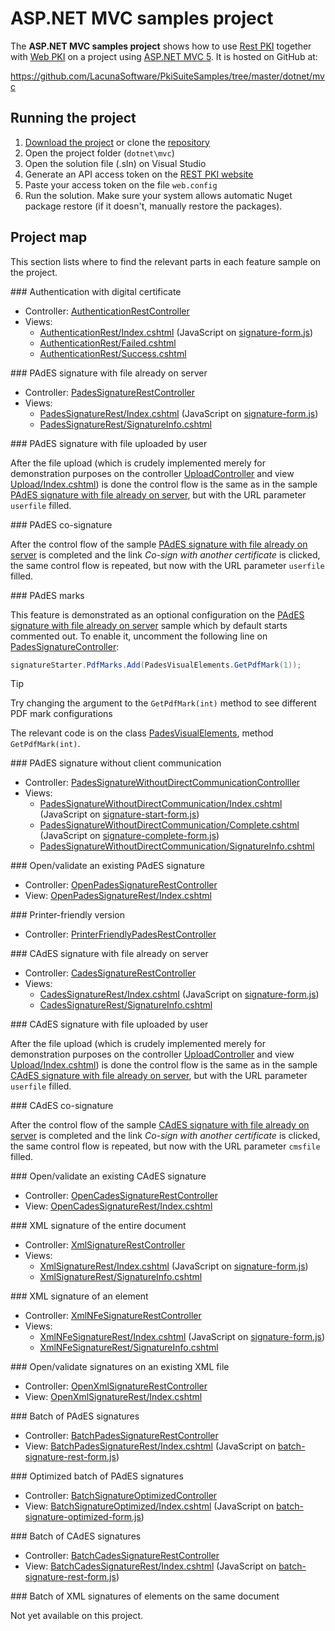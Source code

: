 ﻿# ASP.NET MVC samples project

The **ASP.NET MVC samples project** shows how to use [Rest PKI](../index.md) together with [Web PKI](../../web-pki/index.md)
on a project using [ASP.NET MVC 5](https://docs.microsoft.com/en-us/aspnet/mvc/mvc5). It is hosted on GitHub at:

https://github.com/LacunaSoftware/PkiSuiteSamples/tree/master/dotnet/mvc

## Running the project

1. [Download the project](https://github.com/LacunaSoftware/PkiSuiteSamples/archive/master.zip) or clone the [repository](https://github.com/LacunaSoftware/PkiSuiteSamples.git)
1. Open the project folder (`dotnet\mvc`)
1. Open the solution file (.sln) on Visual Studio
1. Generate an API access token on the [REST PKI website](https://pki.rest/)
1. Paste your access token on the file `web.config`
1. Run the solution. Make sure your system allows automatic Nuget package restore (if it doesn't, manually restore the packages).

## Project map

This section lists where to find the relevant parts in each feature sample on the project.

<a name="auth" />
### Authentication with digital certificate

* Controller: [AuthenticationRestController](https://github.com/LacunaSoftware/PkiSuiteSamples/blob/master/dotnet/mvc/PkiSuiteAspNetMvcSample/Controllers/AuthenticationRestController.cs)
* Views:
  * [AuthenticationRest/Index.cshtml](https://github.com/LacunaSoftware/PkiSuiteSamples/blob/master/dotnet/mvc/PkiSuiteAspNetMvcSample/Views/AuthenticationRest/Index.cshtml)
  (JavaScript on [signature-form.js](https://github.com/LacunaSoftware/PkiSuiteSamples/blob/master/dotnet/mvc/PkiSuiteAspNetMvcSample/Content/js/signature-form.js))
  * [AuthenticationRest/Failed.cshtml](https://github.com/LacunaSoftware/PkiSuiteSamples/blob/master/dotnet/mvc/PkiSuiteAspNetMvcSample/Views/AuthenticationRest/Failed.cshtml)
  * [AuthenticationRest/Success.cshtml](https://github.com/LacunaSoftware/PkiSuiteSamples/blob/master/dotnet/mvc/PkiSuiteAspNetMvcSample/Views/AuthenticationRest/Success.cshtml)

<a name="pades" />
### PAdES signature with file already on server

* Controller: [PadesSignatureRestController](https://github.com/LacunaSoftware/PkiSuiteSamples/blob/master/dotnet/mvc/PkiSuiteAspNetMvcSample/Controllers/PadesSignatureRestController.cs)
* Views: 
  * [PadesSignatureRest/Index.cshtml](https://github.com/LacunaSoftware/PkiSuiteSamples/blob/master/dotnet/mvc/PkiSuiteAspNetMvcSample/Views/PadesSignatureRest/Index.cshtml)
  (JavaScript on [signature-form.js](https://github.com/LacunaSoftware/PkiSuiteSamples/blob/master/dotnet/mvc/PkiSuiteAspNetMvcSample/Content/js/signature-form.js))
  * [PadesSignatureRest/SignatureInfo.cshtml](https://github.com/LacunaSoftware/PkiSuiteSamples/blob/master/dotnet/mvc/PkiSuiteAspNetMvcSample/Views/PadesSignatureRest/SignatureInfo.cshtml)

<a name="pades-upload" />
### PAdES signature with file uploaded by user

After the file upload (which is crudely implemented merely for demonstration purposes on the controller
[UploadController](https://github.com/LacunaSoftware/PkiSuiteSamples/blob/master/dotnet/mvc/PkiSuiteAspNetMvcSample/Controllers/UploadController.cs)
and view
[Upload/Index.cshtml](https://github.com/LacunaSoftware/PkiSuiteSamples/blob/master/dotnet/mvc/PkiSuiteAspNetMvcSample/Views/Upload/Index.cshtml))
is done the control flow is the same as in the sample [PAdES signature with file already on server](#pades), but with the URL parameter `userfile` filled.

<a name="pades-cosign" />
### PAdES co-signature

After the control flow of the sample [PAdES signature with file already on server](#pades) is completed and the link *Co-sign with another certificate* is clicked, the
same control flow is repeated, but now with the URL parameter `userfile` filled.

<a name="pdf-marks" />
### PAdES marks

This feature is demonstrated as an optional configuration on the [PAdES signature with file already on server](#pades)
sample which by default starts commented out. To enable it, uncomment the following line on
[PadesSignatureController](https://github.com/LacunaSoftware/PkiSuiteSamples/blob/master/dotnet/mvc/PkiSuiteAspNetMvcSample/Controllers/PadesSignatureRestController.cs):

```cs
signatureStarter.PdfMarks.Add(PadesVisualElements.GetPdfMark(1));
```

> [!TIP]
> Try changing the argument to the `GetPdfMark(int)` method to see different PDF mark configurations

The relevant code is on the class [PadesVisualElements](https://github.com/LacunaSoftware/PkiSuiteSamples/blob/master/dotnet/mvc/PkiSuiteAspNetMvcSample/Classes/PadesVisualElements.cs), method `GetPdfMark(int)`.

<a name="pades-wo-client" />
### PAdES signature without client communication

* Controller: [PadesSignatureWithoutDirectCommunicationControlller](https://github.com/LacunaSoftware/RestPkiSamples/blob/master/CSharp/MVC/SampleSite/Controllers/PadesSignatureWithoutDirectCommunicationController.cs)
* Views:
  * [PadesSignatureWithoutDirectCommunication/Index.cshtml](https://github.com/LacunaSoftware/RestPkiSamples/blob/master/CSharp/MVC/SampleSite/Views/PadesSignatureWithoutDirectCommunication/Index.cshtml)
  (JavaScript on [signature-start-form.js](https://github.com/LacunaSoftware/RestPkiSamples/blob/master/CSharp/MVC/SampleSite/Content/js/signature-start-form.js))
  * [PadesSignatureWithoutDirectCommunication/Complete.cshtml](https://github.com/LacunaSoftware/RestPkiSamples/blob/master/CSharp/MVC/SampleSite/Views/PadesSignatureWithoutDirectCommunication/Complete.cshtml)
  (JavaScript on [signature-complete-form.js](https://github.com/LacunaSoftware/RestPkiSamples/blob/master/CSharp/MVC/SampleSite/Content/js/signature-complete-form.js))
  * [PadesSignatureWithoutDirectCommunication/SignatureInfo.cshtml](https://github.com/LacunaSoftware/RestPkiSamples/blob/master/CSharp/MVC/SampleSite/Views/PadesSignatureWithoutDirectCommunication/SignatureInfo.cshtml)

<a name="open-pades" />
### Open/validate an existing PAdES signature

* Controller: [OpenPadesSignatureRestController](https://github.com/LacunaSoftware/PkiSuiteSamples/blob/master/dotnet/mvc/PkiSuiteAspNetMvcSample/Controllers/OpenPadesSignatureRestController.cs)
* View: [OpenPadesSignatureRest/Index.cshtml](https://github.com/LacunaSoftware/PkiSuiteSamples/blob/master/dotnet/mvc/PkiSuiteAspNetMvcSample/Views/OpenPadesSignatureRest/Index.cshtml)

<a name="print" />
### Printer-friendly version

* Controller: [PrinterFriendlyPadesRestController](https://github.com/LacunaSoftware/PkiSuiteSamples/blob/master/dotnet/mvc/PkiSuiteAspNetMvcSample/Controllers/PrinterFriendlyPadesRestController.cs)

<a name="cades" />
### CAdES signature with file already on server

* Controller: [CadesSignatureRestController](https://github.com/LacunaSoftware/PkiSuiteSamples/blob/master/dotnet/mvc/PkiSuiteAspNetMvcSample/Controllers/CadesSignatureRestController.cs)
* Views: 
  * [CadesSignatureRest/Index.cshtml](https://github.com/LacunaSoftware/PkiSuiteSamples/blob/master/dotnet/mvc/PkiSuiteAspNetMvcSample/Views/CadesSignatureRest/Index.cshtml)
  (JavaScript on [signature-form.js](https://github.com/LacunaSoftware/PkiSuiteSamples/blob/master/dotnet/mvc/PkiSuiteAspNetMvcSample/Content/js/signature-form.js))
  * [CadesSignatureRest/SignatureInfo.cshtml](https://github.com/LacunaSoftware/PkiSuiteSamples/blob/master/dotnet/mvc/PkiSuiteAspNetMvcSample/Views/CadesSignatureRest/SignatureInfo.cshtml)

<a name="cades-upload" />
### CAdES signature with file uploaded by user

After the file upload (which is crudely implemented merely for demonstration purposes on the controller
[UploadController](https://github.com/LacunaSoftware/PkiSuiteSamples/blob/master/dotnet/mvc/PkiSuiteAspNetMvcSample/Controllers/UploadController.cs)
and view
[Upload/Index.cshtml](https://github.com/LacunaSoftware/PkiSuiteSamples/blob/master/dotnet/mvc/PkiSuiteAspNetMvcSample/Views/Upload/Index.cshtml))
is done the control flow is the same as in the sample [CAdES signature with file already on server](#cades), but with the URL parameter `userfile` filled.

<a name="cades-cosign" />
### CAdES co-signature

After the control flow of the sample [CAdES signature with file already on server](#cades) is completed and the link *Co-sign with another certificate* is clicked, the
same control flow is repeated, but now with the URL parameter `cmsfile` filled.

<a name="open-cades" />
### Open/validate an existing CAdES signature

* Controller: [OpenCadesSignatureRestController](https://github.com/LacunaSoftware/PkiSuiteSamples/blob/master/dotnet/mvc/PkiSuiteAspNetMvcSample/Controllers/OpenCadesSignatureRestController.cs)
* View: [OpenCadesSignatureRest/Index.cshtml](https://github.com/LacunaSoftware/PkiSuiteSamples/blob/master/dotnet/mvc/PkiSuiteAspNetMvcSample/Views/OpenCadesSignatureRest/Index.cshtml)

<a name="xml-full" />
### XML signature of the entire document

* Controller: [XmlSignatureRestController](https://github.com/LacunaSoftware/PkiSuiteSamples/blob/master/dotnet/mvc/PkiSuiteAspNetMvcSample/Controllers/XmlSignatureRestController.cs)
* Views: 
  * [XmlSignatureRest/Index.cshtml](https://github.com/LacunaSoftware/PkiSuiteSamples/blob/master/dotnet/mvc/PkiSuiteAspNetMvcSample/Views/XmlSignatureRest/Index.cshtml)
  (JavaScript on [signature-form.js](https://github.com/LacunaSoftware/PkiSuiteSamples/blob/master/dotnet/mvc/PkiSuiteAspNetMvcSample/Content/js/signature-form.js))
  * [XmlSignatureRest/SignatureInfo.cshtml](https://github.com/LacunaSoftware/PkiSuiteSamples/blob/master/dotnet/mvc/PkiSuiteAspNetMvcSample/Views/XmlSignatureRest/SignatureInfo.cshtml)

<a name="xml-element" />
### XML signature of an element

* Controller: [XmlNFeSignatureRestController](https://github.com/LacunaSoftware/PkiSuiteSamples/blob/master/dotnet/mvc/PkiSuiteAspNetMvcSample/Controllers/XmlNFeSignatureRestController.cs)
* Views: 
  * [XmlNFeSignatureRest/Index.cshtml](https://github.com/LacunaSoftware/PkiSuiteSamples/blob/master/dotnet/mvc/PkiSuiteAspNetMvcSample/Views/XmlNFeSignatureRest/Index.cshtml)
  (JavaScript on [signature-form.js](https://github.com/LacunaSoftware/PkiSuiteSamples/blob/master/dotnet/mvc/PkiSuiteAspNetMvcSample/Content/js/signature-form.js))
  * [XmlNFeSignatureRest/SignatureInfo.cshtml](https://github.com/LacunaSoftware/PkiSuiteSamples/blob/master/dotnet/mvc/PkiSuiteAspNetMvcSample/Views/XmlNFeSignatureRest/SignatureInfo.cshtml)

<a name="open-xml" />
### Open/validate signatures on an existing XML file

* Controller: [OpenXmlSignatureRestController](https://github.com/LacunaSoftware/PkiSuiteSamples/blob/master/dotnet/mvc/PkiSuiteAspNetMvcSample/Controllers/OpenXmlSignatureRestController.cs)
* View: [OpenXmlSignatureRest/Index.cshtml](https://github.com/LacunaSoftware/PkiSuiteSamples/blob/master/dotnet/mvc/PkiSuiteAspNetMvcSample/Views/OpenXmlSignatureRest/Index.cshtml)

<a name="batch" />
### Batch of PAdES signatures

* Controller: [BatchPadesSignatureRestController](https://github.com/LacunaSoftware/PkiSuiteSamples/blob/master/dotnet/mvc/PkiSuiteAspNetMvcSample/Controllers/BatchPadesSignatureRestController.cs)
* View: [BatchPadesSignatureRest/Index.cshtml](https://github.com/LacunaSoftware/PkiSuiteSamples/blob/master/dotnet/mvc/PkiSuiteAspNetMvcSample/Views/BatchPadesSignatureRest/Index.cshtml)
  (JavaScript on [batch-signature-rest-form.js](https://github.com/LacunaSoftware/PkiSuiteSamples/blob/master/dotnet/mvc/PkiSuiteAspNetMvcSample/Content/js/batch-signature-rest-form.js))

<a name="batch-optimized" />
### Optimized batch of PAdES signatures

* Controller: [BatchSignatureOptimizedController](https://github.com/LacunaSoftware/RestPkiSamples/blob/master/CSharp/MVC/SampleSite/Controllers/BatchSignatureOptimizedController.cs)
* View: [BatchSignatureOptimized/Index.cshtml](https://github.com/LacunaSoftware/RestPkiSamples/blob/master/CSharp/MVC/SampleSite/Views/BatchSignatureOptimized/Index.cshtml)
  (JavaScript on [batch-signature-optimized-form.js](https://github.com/LacunaSoftware/RestPkiSamples/blob/master/CSharp/MVC/SampleSite/Content/js/batch-signature-optimized-form.js))

<a name="batch-cades" />
### Batch of CAdES signatures

* Controller: [BatchCadesSignatureRestController](https://github.com/LacunaSoftware/PkiSuiteSamples/blob/master/dotnet/mvc/PkiSuiteAspNetMvcSample/Controllers/BatchCadesSignatureRestController.cs)
* View: [BatchCadesSignatureRest/Index.cshtml](https://github.com/LacunaSoftware/PkiSuiteSamples/blob/master/dotnet/mvc/PkiSuiteAspNetMvcSample/Views/BatchCadesSignatureRest/Index.cshtml)
  (JavaScript on [batch-signature-rest-form.js](https://github.com/LacunaSoftware/PkiSuiteSamples/blob/master/dotnet/mvc/PkiSuiteAspNetMvcSample/Content/js/batch-signature-rest-form.js))

<a name="batch-xml-element" />
### Batch of XML signatures of elements on the same document

Not yet available on this project.

